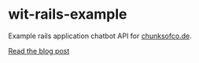 # wit-rails-example

Example rails application chatbot API for [chunksofco.de](https://chunksofco.de).

[Read the blog post]()

